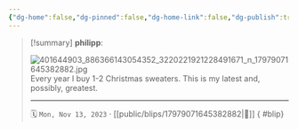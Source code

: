 ```yaml
---
{"dg-home":false,"dg-pinned":false,"dg-home-link":false,"dg-publish":true,"type":"blip","disabled rules":["yaml-title","yaml-title-alias","file-name-heading"],"title":"philipp on instagram @ 2023-11-13","created-date":"2023-11-13T19:00:00","updated-date":"2025-05-02T17:43:08","dg-path":"blips/17979071645382882.md","permalink":"/blips/17979071645382882/","dgPassFrontmatter":true,"created":"2023-11-13T19:00:00","updated":"2025-05-02T17:43:08"}
---
```


> [!summary] **philipp**:
>
> ![401644903_886366143054352_3220221921228491671_n_17979071645382882.jpg](/img/user/attachments/401644903_886366143054352_3220221921228491671_n_17979071645382882.jpg)
> Every year I buy 1-2 Christmas sweaters. This is my latest and, possibly, greatest.
> - - -
>
> 🗓️ `Mon, Nov 13, 2023` · [[public/blips/17979071645382882\|🔗]]
{ #blip}

